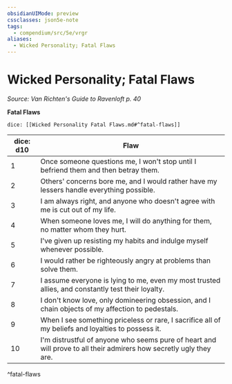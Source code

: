 ```yaml
---
obsidianUIMode: preview
cssclasses: json5e-note
tags:
  - compendium/src/5e/vrgr
aliases:
  - Wicked Personality; Fatal Flaws
---
```

# Wicked Personality; Fatal Flaws
*Source: Van Richten's Guide to Ravenloft p. 40* 

**Fatal Flaws**

`dice: [[Wicked Personality Fatal Flaws.md#^fatal-flaws]]`

| dice: d10 | Flaw |
|-----------|------|
| 1 | Once someone questions me, I won't stop until I befriend them and then betray them. |
| 2 | Others' concerns bore me, and I would rather have my lessers handle everything possible. |
| 3 | I am always right, and anyone who doesn't agree with me is cut out of my life. |
| 4 | When someone loves me, I will do anything for them, no matter whom they hurt. |
| 5 | I've given up resisting my habits and indulge myself whenever possible. |
| 6 | I would rather be righteously angry at problems than solve them. |
| 7 | I assume everyone is lying to me, even my most trusted allies, and constantly test their loyalty. |
| 8 | I don't know love, only domineering obsession, and I chain objects of my affection to pedestals. |
| 9 | When I see something priceless or rare, I sacrifice all of my beliefs and loyalties to possess it. |
| 10 | I'm distrustful of anyone who seems pure of heart and will prove to all their admirers how secretly ugly they are. |
^fatal-flaws
